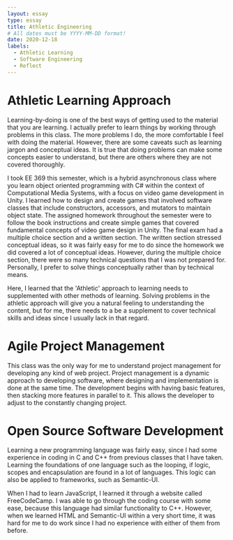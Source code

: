 ```yaml
---
layout: essay
type: essay
title: Athletic Engineering
# All dates must be YYYY-MM-DD format!
date: 2020-12-18
labels:
  - Athletic Learning
  - Software Engineering
  - Reflect
---
```


# Athletic Learning Approach

Learning-by-doing is one of the best ways of getting used to the material that you are learning. I actually prefer to learn things by working through problems in this class. The more problems I do, the more comfortable I feel with doing the material. However, there are some caveats such as learning jargon and conceptual ideas. It is true that doing problems can make some concepts easier to understand, but there are others where they are not covered thoroughly.

I took EE 369 this semester, which is a hybrid asynchronous class where you learn object oriented programming with C# within the context of Computational Media Systems, with a focus on video game development in Unity. I learned how to design and create games that involved software classes that include constructors, accessors, and mutators to maintain object state. The assigned homework throughout the semester were to follow the book instructions and create simple games that covered fundamental concepts of video game design in Unity. The final exam had a multiple choice section and a written section. The written section stressed conceptual ideas, so it was fairly easy for me to do since the homework we did covered a lot of conceptual ideas. However, during the multiple choice section, there were so many technical questions that I was not prepared for. Personally, I prefer to solve things conceptually rather than by technical means.

Here, I learned that the 'Athletic' approach to learning needs to supplemented with other methods of learning. Solving problems in the athletic approach will give you a natural feeling to understanding the content, but for me, there needs to a be a supplement to cover technical skills and ideas since I usually lack in that regard.

# Agile Project Management

This class was the only way for me to understand project management for developing any kind of web project. Project management is a dynamic approach to developing software, where designing and implementation is done at the same time. The development begins with having basic features, then stacking more features in parallel to it. This allows the developer to adjust to the constantly changing project.

# Open Source Software Development

Learning a new programming language was fairly easy, since I had some experience in coding in C and C++ from previous classes that I have taken. Learning the foundations of one language such as the looping, if logic, scopes and encapsulation are found in a lot of languages. This logic can also be applied to frameworks, such as Semantic-UI.

When I had to learn JavaScript, I learned it through a website called FreeCodeCamp. I was able to go through the coding course with some ease, because this language had similar functionality to C++. However, when we learned HTML and Semantic-UI within a very short time, it was hard for me to do work since I had no experience with either of them from before.

